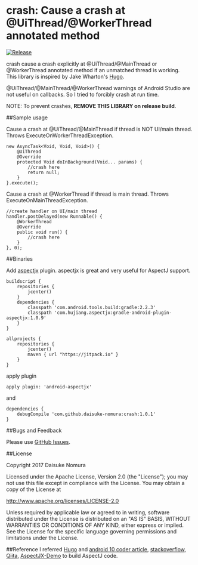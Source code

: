 # crash: Cause a crash at @UiThread/@WorkerThread annotated method

[![Release](https://jitpack.io/v/daisuke-nomura/crash.svg)](https://jitpack.io/#daisuke-nomura/crash)

crash cause a crash explicitly at @UiThread/@MainThread or @WorkerThread annotated method if an unmatched thread is working.  
This library is inspired by Jake Wharton's [Hugo][hugo].

@UiThread/@MainThread/@WorkerThread warnings of Android Studio are not useful on callbacks. So I tried to forcibly crash at run time.

NOTE: To prevent crashes, **REMOVE THIS LIBRARY on release build**.

##Sample usage

Cause a crash at @UiThread/@MainThread if thread is NOT UI/main thread. Throws ExecuteOnWorkerThreadException.

    new AsyncTask<Void, Void, Void>() {
        @UiThread
        @Override
        protected Void doInBackground(Void... params) {
            //crash here
            return null;
        }
    }.execute();

Cause a crash at @WorkerThread if thread is main thread. Throws ExecuteOnMainThreadException.

    //create handler on UI/main thread
    handler.postDelayed(new Runnable() {
        @WorkerThread
        @Override
        public void run() {
            //crash here
        }
    }, 0);

##Binaries

Add [aspectjx][aspectjx] plugin. aspectjx is great and very useful for AspectJ support.

    buildscript {
        repositories {
            jcenter()
        }
        dependencies {
            classpath 'com.android.tools.build:gradle:2.2.3'
            classpath 'com.hujiang.aspectjx:gradle-android-plugin-aspectjx:1.0.9'
        }
    }

    allprojects {
        repositories {
            jcenter()
            maven { url "https://jitpack.io" }
        }
    }

apply plugin

    apply plugin: 'android-aspectjx'
    
and

    dependencies {
        debugCompile 'com.github.daisuke-nomura:crash:1.0.1'
    }

##Bugs and Feedback

Please use [GitHub Issues][issues].  

##License

   Copyright 2017 Daisuke Nomura

   Licensed under the Apache License, Version 2.0 (the "License");
   you may not use this file except in compliance with the License.
   You may obtain a copy of the License at
  
   http://www.apache.org/licenses/LICENSE-2.0
  
   Unless required by applicable law or agreed to in writing, software
   distributed under the License is distributed on an "AS IS" BASIS,
   WITHOUT WARRANTIES OR CONDITIONS OF ANY KIND, either express or implied.
   See the License for the specific language governing permissions and
   limitations under the License.

##Reference
I referred [Hugo][hugo-runtime] and [android 10 coder article][android10], [stackoverflow][stackoverflow], [Qiita][qiita], [AspectJX-Demo][AspectJX-Demo] to build AspectJ code.

[hugo]: https://github.com/JakeWharton/hugo
[aspectjx]: https://github.com/HujiangTechnology/gradle_plugin_android_aspectjx
[issues]: https://github.com/daisuke-nomura/crash/issues
[hugo-runtime]: https://github.com/JakeWharton/hugo/blob/master/hugo-runtime/src/main/java/hugo/weaving/internal/Hugo.java
[android10]: http://fernandocejas.com/2014/08/03/aspect-oriented-programming-in-android/
[stackoverflow]: http://stackoverflow.com/questions/31142125/aspectj-with-android-library
[qiita]: http://qiita.com/pe-suke/items/56dd2b8e277d174ac10a
[AspectJX-Demo]: https://github.com/HujiangTechnology/AspectJX-Demo
